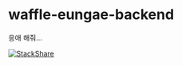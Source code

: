 # waffle-eungae-backend
응애 해줘...

[![StackShare](http://img.shields.io/badge/tech-stack-0690fa.svg?style=flat)](https://stackshare.io/jsw6701/backend)
